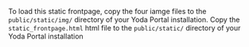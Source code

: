 To load this static frontpage, copy the four iamge files to the `public/static/img/` directory of your Yoda Portal installation. Copy the `static_frontpage.html` html file to the `public/static/` directory of your Yoda Portal installation
